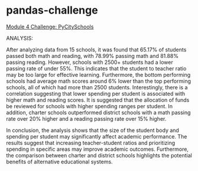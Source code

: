# pandas-challenge
[Module 4 Challenge: PyCitySchools](https://github.com/jerrettw/pandas-challenge/blob/main/PyCitySchools/PyCitySchools.ipynb)

ANALYSIS:

After analyzing data from 15 schools, it was found that 65.17% of students passed both math and reading, with 78.99% passing math and 81.88% passing reading. However, schools with 2500+ students had a lower passing rate of under 55%. This indicates that the student to teacher ratio may be too large for effective learning. Furthermore, the bottom performing schools had average math scores around 6% lower than the top performing schools, all of which had more than 2500 students. Interestingly, there is a correlation suggesting that lower spending per student is associated with higher math and reading scores. It is suggested that the allocation of funds be reviewed for schools with higher spending ranges per student. In addition, charter schools outperformed district schools with a math passing rate over 20% higher and a reading passing rate over 15% higher.

In conclusion, the analysis shows that the size of the student body and spending per student may significantly affect academic performance. The results suggest that increasing teacher-student ratios and prioritizing spending in specific areas may improve academic outcomes. Furthermore, the comparison between charter and district schools highlights the potential benefits of alternative educational systems.
